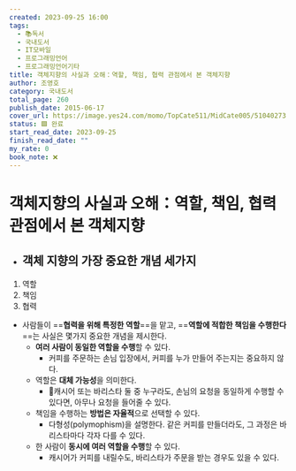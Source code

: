 ```yaml
---
created: 2023-09-25 16:00
tags:
  - 📚독서
  - 국내도서
  - IT모바일
  - 프로그래밍언어
  - 프로그래밍언어기타
title: 객체지향의 사실과 오해：역할, 책임, 협력 관점에서 본 객체지향
author: 조영호
category: 국내도서
total_page: 260
publish_date: 2015-06-17
cover_url: https://image.yes24.com/momo/TopCate511/MidCate005/51040273.jpg
status: 🟩 완료
start_read_date: 2023-09-25
finish_read_date: ""
my_rate: 0
book_note: ❌
---
```


# 객체지향의 사실과 오해：역할, 책임, 협력 관점에서 본 객체지향


- ## 객체 지향의 가장 중요한 개념 세가지
1. 역할
2. 책임
3. 협력

- 사람들이 ==**협력을 위해 특정한 역할**==을 맡고, ==**역할에 적합한 책임을 수행한다**==는 사실은 몇가지 중요한 개념을 제시한다.
	- **여러 사람이 동일한 역할을 수행**할 수 있다.
		- 커피를 주문하는 손님 입장에서, 커피를 누가 만들어 주는지는 중요하지 않다.
	- 역할은 **대체 가능성**을 의미한다.
		- 캐시어 또는 바리스타 둘 중 누구라도, 손님의 요청을 동일하게 수행할 수 있다면, 아무나 요청을 들어줄 수 있다.
	- 책임을 수행하는 **방법은 자율적**으로 선택할 수 있다.
		- 다형성(polymophism)을 설명한다. 같은 커피를 만들더라도, 그 과정은 바리스타마다 각자 다를 수 있다.
	- 한 사람이 **동시에 여러 역할을 수행**할 수 있다.
		- 캐시어가 커피를 내릴수도, 바리스타가 주문을 받는 경우도 있을 수 있다.